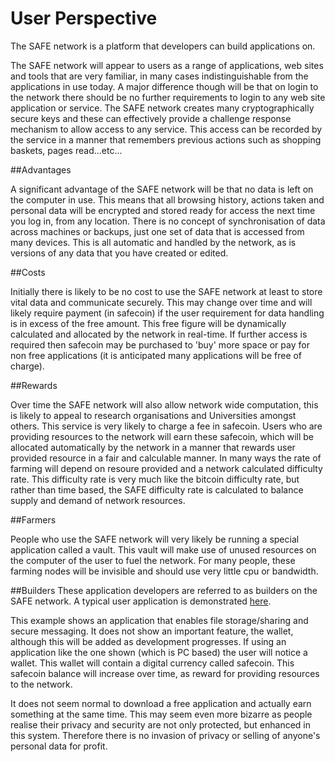 # User Perspective

The SAFE network is a platform that developers can build applications on.

The SAFE network will appear to users as a range of applications, web sites and tools that are very familiar, in many cases indistinguishable from the applications in use today. A major difference though will be that on login to the network there should be no further requirements to login to any web site application or service. The SAFE network creates many cryptographically secure keys and these can effectively provide a challenge response mechanism to allow access to any service. This access can be recorded by the service in a manner that remembers previous actions such as shopping baskets, pages read...etc...

##Advantages

A significant advantage of the SAFE network will be that no data is left on the computer in use. This means that all browsing history, actions taken and personal data will be encrypted and stored ready for access the next time you log in, from any location. There is no concept of synchronisation of data across machines or backups, just one set of data that is accessed from many devices. This is all automatic and handled by the network, as is versions of any data that you have created or edited.

##Costs

Initially there is likely to be no cost to use the SAFE network at least to store vital data and communicate securely. This may change over time and will likely require payment (in safecoin) if the user requirement for data handling is in excess of the free amount. This free figure will be dynamically calculated and allocated by the network in real-time. If further access is required then safecoin may be purchased to 'buy' more space or pay for non free applications (it is anticipated many applications will be free of charge).

##Rewards

Over time the SAFE network will also allow network wide computation, this is likely to appeal to research organisations and Universities amongst others. This service is very likely to charge a fee in safecoin. Users who are providing resources to the network will earn these safecoin, which will be allocated automatically by the network in a manner that rewards user provided resource in a fair and calculable manner. In many ways the rate of farming will depend on resoure provided and a network calculated difficulty rate. This difficulty rate is very much like the bitcoin difficulty rate, but rather than time based, the SAFE difficulty rate is calculated to balance supply and demand of network resources.

##Farmers

People who use the SAFE network will very likely be running a special application called a vault. This vault will make use of unused resources on the computer of the user to fuel the network. For many people, these farming nodes will be invisible and should use very little cpu or bandwidth.

##Builders
These application developers are referred to as builders on the SAFE network. A typical user application is demonstrated [here](http://blog.maidsafe.net/2014/04/21/safe-network-sample-app-features/).

This example shows an application that enables file storage/sharing and secure messaging. It does not show an important feature, the wallet, although this will be added as development progresses. If using an application like the one shown (which is PC based) the user will notice a wallet. This wallet will contain a digital currency called safecoin. This safecoin balance will increase over time, as reward for providing resources to the network.

It does not seem normal to download a free application and actually earn something at the same time. This may seem even more bizarre as people realise their privacy and security are not only protected, but enhanced in this system. Therefore there is no invasion of privacy or selling of anyone's personal data for profit.

